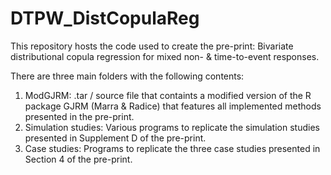 # DTPW_DistCopulaReg
This repository hosts the code used to create the pre-print: Bivariate distributional copula regression for mixed non- &amp; time-to-event responses.


There are three main folders with the following contents: 
  1. ModGJRM: .tar / source file that containts a modified version of the R package GJRM (Marra & Radice) that features all implemented methods presented in the pre-print.
  2. Simulation studies: Various programs to replicate the simulation studies presented in Supplement D of the pre-print.
  3. Case studies: Programs to replicate the three case studies presented in Section 4 of the pre-print.


  
